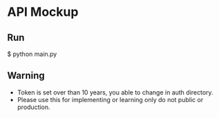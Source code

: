 # API Mockup

## Run
$ python main.py

## Warning 
* Token is set over than 10 years, you able to change in auth directory. 
* Please use this for implementing or learning only do not public or production.